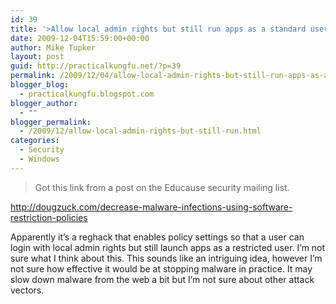 ```yaml
---
id: 39
title: '>Allow local admin rights but still run apps as a standard user'
date: 2009-12-04T15:59:00+00:00
author: Mike Tupker
layout: post
guid: http://practicalkungfu.net/?p=39
permalink: /2009/12/04/allow-local-admin-rights-but-still-run-apps-as-a-standard-user/
blogger_blog:
  - practicalkungfu.blogspot.com
blogger_author:
  - ""
blogger_permalink:
  - /2009/12/allow-local-admin-rights-but-still-run.html
categories:
  - Security
  - Windows
---
```

>Got this link from a post on the Educause security mailing list.

<http://dougzuck.com/decrease-malware-infections-using-software-restriction-policies>

Apparently it&#8217;s a reghack that enables policy settings so that a user can login with local admin rights but still launch apps as a restricted user. I&#8217;m not sure what I think about this. This sounds like an intriguing idea, however I&#8217;m not sure how effective it would be at stopping malware in practice. It may slow down malware from the web a bit but I&#8217;m not sure about other attack vectors.